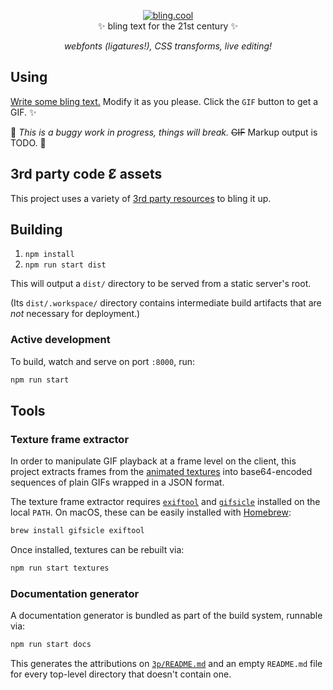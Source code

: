 <p align="center">
  <a href="https://bling.cool/" target="_blank">
    <img src="https://i.imgur.com/2upuTBM.gif" alt="bling.cool">
  </a><br>
  ✨ bling text for the 21st century ✨<br>
</p>

<p align="center">
  <em>webfonts (ligatures!), CSS transforms, live editing!</em>
</p>

## Using

[Write some bling text.](https://bling.cool) Modify it as you please. Click the `GIF` button to get a GIF. ✨

🐞 _This is a buggy work in progress, things will break._ ~~GIF~~ Markup output is
TODO. 🐞

## 3rd party code Ɛ̸ assets

This project uses a variety of [3rd party resources](./3p/README.md) to bling it up.

## Building

1. `npm install`
2. `npm run start dist`

This will output a `dist/` directory to be served from a static server's root.

(Its `dist/.workspace/` directory contains intermediate build artifacts that are _not_ necessary for deployment.)

### Active development

To build, watch and serve on port `:8000`, run:

```sh
npm run start
```

## Tools

### Texture frame extractor

In order to manipulate GIF playback at a frame level on the client, this project extracts frames from the [animated textures](/textures) into
base64-encoded sequences of plain GIFs wrapped in a JSON format.

The texture frame extractor requires [`exiftool`](https://www.sno.phy.queensu.ca/~phil/exiftool/) and [`gifsicle`](https://www.lcdf.org/gifsicle/) installed on the local `PATH`. On macOS, these can be easily installed with [Homebrew](https://brew.sh/):

```sh
brew install gifsicle exiftool
```

Once installed, textures can be rebuilt via:

```sh
npm run start textures
```

### Documentation generator

A documentation generator is bundled as part of the build system, runnable via:

```sh
npm run start docs
```

This generates the attributions on [`3p/README.md`](./3p/README.md) and an
empty `README.md` file for every top-level directory that doesn't contain one.

